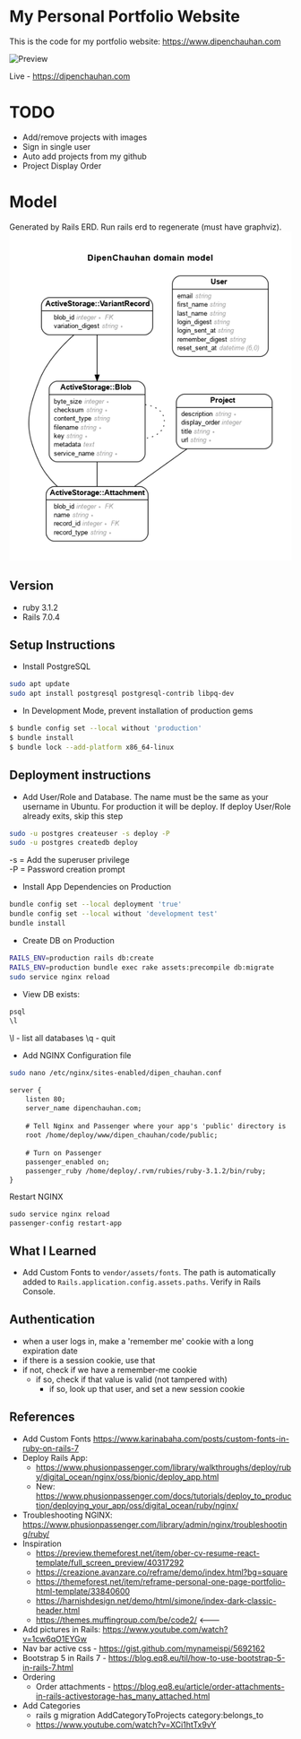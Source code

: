 # My Personal Portfolio Website

This is the code for my portfolio website: https://www.dipenchauhan.com

![Preview](preview.png)

Live - https://dipenchauhan.com

# TODO

- Add/remove projects with images
- Sign in single user
- Auto add projects from my github
- Project Display Order

# Model

Generated by Rails ERD. Run rails erd to regenerate (must have graphviz).
![ERD Diagram](erd.png)

## Version

- ruby 3.1.2
- Rails 7.0.4

## Setup Instructions

- Install PostgreSQL

```sh
sudo apt update
sudo apt install postgresql postgresql-contrib libpq-dev
```

- In Development Mode, prevent installation of production gems

```sh
$ bundle config set --local without 'production'
$ bundle install
$ bundle lock --add-platform x86_64-linux
```

## Deployment instructions

- Add User/Role and Database. The name must be the same as your username in Ubuntu. For production it will be deploy. If deploy User/Role already exits, skip this step

```sh
sudo -u postgres createuser -s deploy -P
sudo -u postgres createdb deploy
```

-s = Add the superuser privilege<br>
-P = Password creation prompt

- Install App Dependencies on Production

```sh
bundle config set --local deployment 'true'
bundle config set --local without 'development test'
bundle install
```

- Create DB on Production

```sh
RAILS_ENV=production rails db:create
RAILS_ENV=production bundle exec rake assets:precompile db:migrate
sudo service nginx reload
```

- View DB exists:

```sh
psql
\l
```

\l - list all databases
\q - quit

- Add NGINX Configuration file

```sh
sudo nano /etc/nginx/sites-enabled/dipen_chauhan.conf
```

```
server {
    listen 80;
    server_name dipenchauhan.com;

    # Tell Nginx and Passenger where your app's 'public' directory is
    root /home/deploy/www/dipen_chauhan/code/public;

    # Turn on Passenger
    passenger_enabled on;
    passenger_ruby /home/deploy/.rvm/rubies/ruby-3.1.2/bin/ruby;
}
```

Restart NGINX

```
sudo service nginx reload
passenger-config restart-app
```

## What I Learned

- Add Custom Fonts to `vendor/assets/fonts`. The path is automatically added to `Rails.application.config.assets.paths`. Verify in Rails Console.

## Authentication

- when a user logs in, make a 'remember me' cookie with a long expiration date
- if there is a session cookie, use that
- if not, check if we have a remember-me cookie
  - if so, check if that value is valid (not tampered with)
    - if so, look up that user, and set a new session cookie

## References

- Add Custom Fonts
  https://www.karinabaha.com/posts/custom-fonts-in-ruby-on-rails-7
- Deploy Rails App:
  - https://www.phusionpassenger.com/library/walkthroughs/deploy/ruby/digital_ocean/nginx/oss/bionic/deploy_app.html
  - New: https://www.phusionpassenger.com/docs/tutorials/deploy_to_production/deploying_your_app/oss/digital_ocean/ruby/nginx/
- Troubleshooting NGINX: https://www.phusionpassenger.com/library/admin/nginx/troubleshooting/ruby/
- Inspiration
  - https://preview.themeforest.net/item/ober-cv-resume-react-template/full_screen_preview/40317292
  - https://creazione.avanzare.co/reframe/demo/index.html?bg=square
  - https://themeforest.net/item/reframe-personal-one-page-portfolio-html-template/33840600
  - https://harnishdesign.net/demo/html/simone/index-dark-classic-header.html
  - https://themes.muffingroup.com/be/code2/ <---
- Add pictures in Rails: https://www.youtube.com/watch?v=1cw6qO1EYGw
- Nav bar active css - https://gist.github.com/mynameispj/5692162
- Bootstrap 5 in Rails 7 - https://blog.eq8.eu/til/how-to-use-bootstrap-5-in-rails-7.html
- Ordering
  - Order attachments - https://blog.eq8.eu/article/order-attachments-in-rails-activestorage-has_many_attached.html
- Add Categories
  - rails g migration AddCategoryToProjects category:belongs_to
  - https://www.youtube.com/watch?v=XCi1htTx9vY
